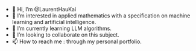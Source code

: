 - 👋 Hi, I’m @LaurentHauKai
- 👀 I’m interested in applied mathematics with a specification on machine learning and artificial intelligence.
- 🌱 I’m currently learning LLM algorithms.
- 💞️ I’m looking to collaborate on this subject.
- 📫 How to reach me : through my personal portfolio.

<!---
LaurentHauKai/LaurentHauKai is a ✨ special ✨ repository because its `README.md` (this file) appears on your GitHub profile.
You can click the Preview link to take a look at your changes.
--->
